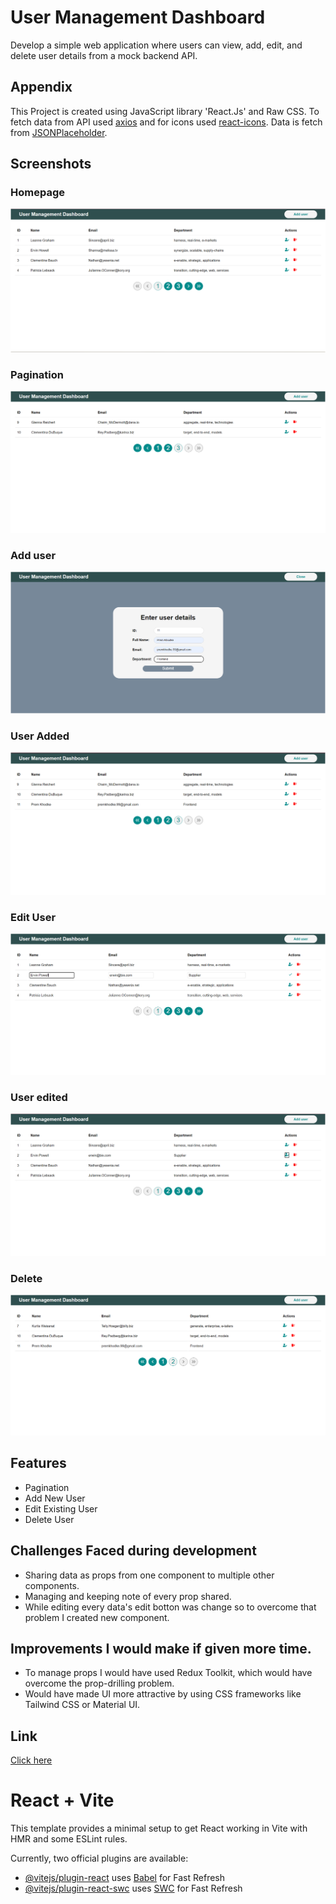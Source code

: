 # User Management Dashboard

Develop a simple web application where users can view, add, edit, and delete user details from a mock backend API.

## Appendix

This Project is created using JavaScript library 'React.Js' and Raw CSS. To fetch data from API used [axios](https://axios-http.com/docs/intro) and for icons used [react-icons](https://react-icons.github.io/react-icons/).
Data is fetch from [JSONPlaceholder](https://jsonplaceholder.typicode.com/).

## Screenshots

### Homepage
![App Screenshot](./public/screenshots/first.png)

### Pagination
![App Screenshot](./public/screenshots/second.png)

### Add user
![App Screenshot](./public/screenshots/third.png)

### User Added
![App Screenshot](./public/screenshots/fourth.png)

### Edit User
![App Screenshot](./public/screenshots/fifth.png)

### User edited
![App Screenshot](./public/screenshots/sixth.png)

### Delete
![App Screenshot](./public/screenshots/seventh.png)


## Features

- Pagination
- Add New User
- Edit Existing User
- Delete User

## Challenges Faced during development

- Sharing data as props from one component to multiple other components.
- Managing and keeping note of every prop shared.
- While editing every data's edit botton was change so to overcome that problem I created new component.


## Improvements I would make if given more time.

- To manage props I would have used Redux Toolkit, which would have overcome the prop-drilling problem.
- Would have made UI more attractive by using CSS frameworks like Tailwind CSS or Material UI.

## Link
[Click here](https://user-management-dashboard-ochre.vercel.app/)


# React + Vite

This template provides a minimal setup to get React working in Vite with HMR and some ESLint rules.

Currently, two official plugins are available:

- [@vitejs/plugin-react](https://github.com/vitejs/vite-plugin-react/blob/main/packages/plugin-react/README.md) uses [Babel](https://babeljs.io/) for Fast Refresh
- [@vitejs/plugin-react-swc](https://github.com/vitejs/vite-plugin-react-swc) uses [SWC](https://swc.rs/) for Fast Refresh

